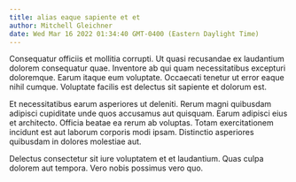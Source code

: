 ```yaml
---
title: alias eaque sapiente et et
author: Mitchell Gleichner
date: Wed Mar 16 2022 01:34:40 GMT-0400 (Eastern Daylight Time)
---
```

Consequatur officiis et mollitia corrupti. Ut quasi recusandae ex laudantium dolorem consequatur quae. Inventore ab qui quam necessitatibus excepturi doloremque. Earum itaque eum voluptate. Occaecati tenetur ut error eaque nihil cumque. Voluptate facilis est delectus sit sapiente et dolorum est.

 Et necessitatibus earum asperiores ut deleniti. Rerum magni quibusdam adipisci cupiditate unde quos accusamus aut quisquam. Earum adipisci eius et architecto. Officia beatae ea rerum ab voluptas. Totam exercitationem incidunt est aut laborum corporis modi ipsam. Distinctio asperiores quibusdam in dolores molestiae aut.

 Delectus consectetur sit iure voluptatem et et laudantium. Quas culpa dolorem aut tempora. Vero nobis possimus vero quo.
